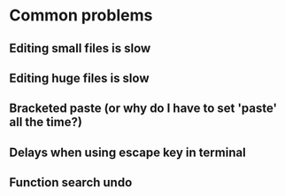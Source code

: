 # Common problems

## Editing small files is slow

## Editing huge files is slow

## Bracketed paste (or why do I have to set 'paste' all the time?)

## Delays when using escape key in terminal

## Function search undo